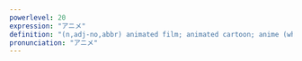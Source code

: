 ```yaml
---
powerlevel: 20
expression: "アニメ"
definition: "(n,adj-no,abbr) animated film; animated cartoon; anime (when referring to Japanese cartoons); animation; (P)"
pronunciation: "アニメ"
---
```

